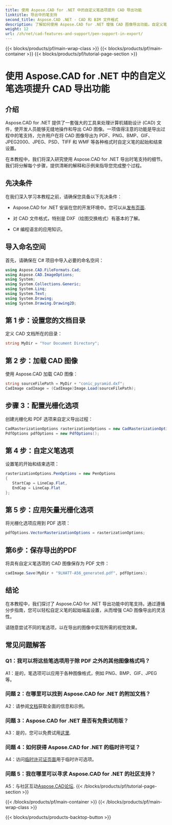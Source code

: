 ```yaml
---
title: 使用 Aspose.CAD for .NET 中的自定义笔选项提升 CAD 导出功能
linktitle: 导出中的笔支持
second_title: Aspose.CAD .NET - CAD 和 BIM 文件格式
description: 了解如何使用 Aspose.CAD for .NET 增强 CAD 图像导出功能。自定义笔选项，以 PDF、PNG、BMP 等格式呈现令人惊叹的视觉效果。
weight: 12
url: /zh/net/cad-features-and-support/pen-support-in-export/
---
```


{{< blocks/products/pf/main-wrap-class >}}
{{< blocks/products/pf/main-container >}}
{{< blocks/products/pf/tutorial-page-section >}}

# 使用 Aspose.CAD for .NET 中的自定义笔选项提升 CAD 导出功能

## 介绍

Aspose.CAD for .NET 提供了一套强大的工具来处理计算机辅助设计 (CAD) 文件，使开发人员能够无缝地操作和导出 CAD 图像。一项值得注意的功能是导出过程中的笔支持，允许用户在将 CAD 图像导出为 PDF、PNG、BMP、GIF、JPEG2000、JPEG、PSD、TIFF 和 WMF 等各种格式时自定义笔的起始和结束设置。

在本教程中，我们将深入研究使用 Aspose.CAD for .NET 导出时笔支持的细节。我们将分解每个步骤，提供清晰的解释和示例来指导您完成整个过程。

## 先决条件

在我们深入学习本教程之前，请确保您具备以下先决条件：

- Aspose.CAD for .NET 安装在您的开发环境中。您可以从[发布页面](https://releases.aspose.com/cad/net/).

- 对 CAD 文件格式，特别是 DXF（绘图交换格式）有基本的了解。

- C# 编程语言的应用知识。

## 导入命名空间

首先，请确保在 C# 项目中导入必要的命名空间：

```csharp
using Aspose.CAD.FileFormats.Cad;
using Aspose.CAD.ImageOptions;
using System;
using System.Collections.Generic;
using System.Linq;
using System.Text;
using System.Drawing;
using System.Drawing.Drawing2D;
```

## 第 1 步：设置您的文档目录

定义 CAD 文档所在的目录：

```csharp
string MyDir = "Your Document Directory";
```

## 第 2 步：加载 CAD 图像

使用 Aspose.CAD 加载 CAD 图像：

```csharp
string sourceFilePath = MyDir + "conic_pyramid.dxf";
CadImage cadImage = (CadImage)Image.Load(sourceFilePath);
```

## 步骤 3：配置光栅化选项

创建光栅化和 PDF 选项来自定义导出过程：

```csharp
CadRasterizationOptions rasterizationOptions = new CadRasterizationOptions();
PdfOptions pdfOptions = new PdfOptions();
```

## 第 4 步：自定义笔选项

设置笔的开始和结束选项：

```csharp
rasterizationOptions.PenOptions = new PenOptions
{
   StartCap = LineCap.Flat,
   EndCap = LineCap.Flat
};
```

## 第 5 步：应用矢量光栅化选项

将光栅化选项应用到 PDF 选项：

```csharp
pdfOptions.VectorRasterizationOptions = rasterizationOptions;
```

## 第6步：保存导出的PDF

将具有自定义笔选项的 CAD 图像保存为 PDF 文件：

```csharp
cadImage.Save(MyDir + "9LHATT-A56_generated.pdf", pdfOptions);
```

## 结论

在本教程中，我们探讨了 Aspose.CAD for .NET 导出功能中的笔支持。通过遵循分步指南，您可以轻松自定义笔的起始端盖设置，从而增强 CAD 图像导出的灵活性。

请随意尝试不同的笔选项，以在导出的图像中实现所需的视觉效果。

## 常见问题解答

### Q1：我可以将这些笔选项用于除 PDF 之外的其他图像格式吗？

A1：是的，笔选项可以应用于各种图像格式，例如 PNG、BMP、GIF、JPEG 等。

### 问题 2：在哪里可以找到 Aspose.CAD for .NET 的附加文档？

 A2：请参阅[文档](https://reference.aspose.com/cad/net/)获取全面的信息和示例。

### 问题 3：Aspose.CAD for .NET 是否有免费试用版？

 A3：是的，您可以免费试用[这里](https://releases.aspose.com/).

### 问题 4：如何获得 Aspose.CAD for .NET 的临时许可证？

 A4：访问[临时许可证页面](https://purchase.aspose.com/temporary-license/)用于临时许可选项。

### 问题 5：我在哪里可以寻求 Aspose.CAD for .NET 的社区支持？

 A5：与社区互动[Aspose.CAD论坛](https://forum.aspose.com/c/cad/19).
{{< /blocks/products/pf/tutorial-page-section >}}

{{< /blocks/products/pf/main-container >}}
{{< /blocks/products/pf/main-wrap-class >}}

{{< blocks/products/products-backtop-button >}}
